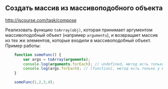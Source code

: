 ## Создать массив из массивоподобного объекта
<http://jscourse.com/task/compose>

Реализовать функцию `toArray(obj)`, которая принимает аргументом массивоподобный объект
(например `arguments`), и возвращает массив из тех же элементов, которые входили в
массивоподобный объект.
Пример работы:

```js
	function someFunc() {
	    var args = toArray(arguments);
	    console.log(arguments.forEach); // undefined, метод есть только у массивов.
	    console.log(args.forEach); // [function], метод есть только у массивов.
	}

	someFunc(1,2,3,4);
```
